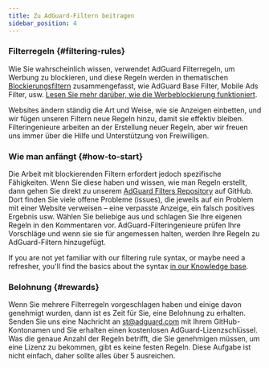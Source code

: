 ```yaml
---
title: Zu AdGuard-Filtern beitragen
sidebar_position: 4
---
```


### Filterregeln {#filtering-rules}

Wie Sie wahrscheinlich wissen, verwendet AdGuard Filterregeln, um Werbung zu blockieren, und diese Regeln werden in thematischen [Blockierungsfiltern](/general/ad-filtering/adguard-filters) zusammengefasst, wie AdGuard Base Filter, Mobile Ads Filter, usw. [Lesen Sie mehr darüber, wie die Werbeblockierung funktioniert](/general/ad-filtering/how-ad-blocking-works).

Websites ändern ständig die Art und Weise, wie sie Anzeigen einbetten, und wir fügen unseren Filtern neue Regeln hinzu, damit sie effektiv bleiben. Filteringenieure arbeiten an der Erstellung neuer Regeln, aber wir freuen uns immer über die Hilfe und Unterstützung von Freiwilligen.

### Wie man anfängt {#how-to-start}

Die Arbeit mit blockierenden Filtern erfordert jedoch spezifische Fähigkeiten. Wenn Sie diese haben und wissen, wie man Regeln erstellt, dann gehen Sie direkt zu unserem [AdGuard Filters Repository](https://github.com/AdguardTeam/AdguardFilters) auf GitHub. Dort finden Sie viele offene Probleme (issues), die jeweils auf ein Problem mit einer Website verweisen – eine verpasste Anzeige, ein falsch positives Ergebnis usw. Wählen Sie beliebige aus und schlagen Sie Ihre eigenen Regeln in den Kommentaren vor. AdGuard-Filteringenieure prüfen Ihre Vorschläge und wenn sie sie für angemessen halten, werden Ihre Regeln zu AdGuard-Filtern hinzugefügt.

If you are not yet familiar with our filtering rule syntax, or maybe need a refresher, you'll find the basics about the syntax [in our Knowledge base](/general/ad-filtering/create-own-filters).

### Belohnung {#rewards}

Wenn Sie mehrere Filterregeln vorgeschlagen haben und einige davon genehmigt wurden, dann ist es Zeit für Sie, eine Belohnung zu erhalten. Senden Sie uns eine Nachricht an [st@adguard.com](mailto:st@adguard.com) mit Ihrem GitHub-Kontonamen und Sie erhalten einen kostenlosen AdGuard-Lizenzschlüssel. Was die genaue Anzahl der Regeln betrifft, die Sie genehmigen müssen, um eine Lizenz zu bekommen, gibt es keine festen Regeln. Diese Aufgabe ist nicht einfach, daher sollte alles über 5 ausreichen.
